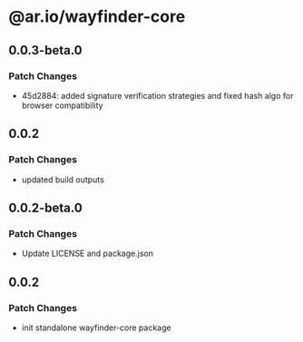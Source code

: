 # @ar.io/wayfinder-core

## 0.0.3-beta.0

### Patch Changes

- 45d2884: added signature verification strategies and fixed hash algo for browser compatibility

## 0.0.2

### Patch Changes

- updated build outputs

## 0.0.2-beta.0

### Patch Changes

- Update LICENSE and package.json

## 0.0.2

### Patch Changes

- init standalone wayfinder-core package
